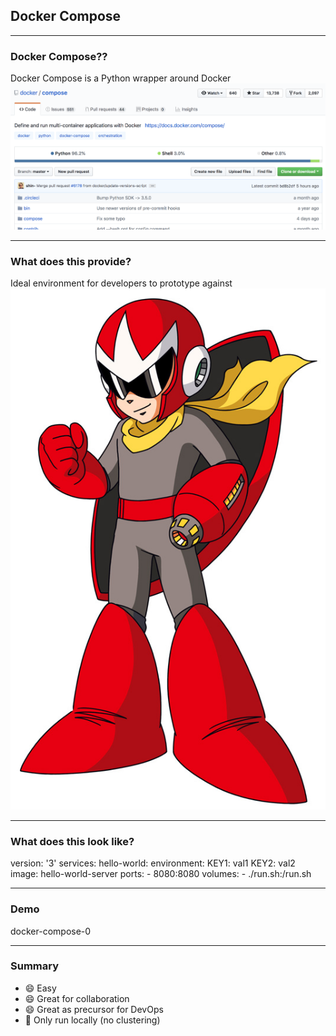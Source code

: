 <!-- .slide: data-background="img/background-green-orig.jpg" -->

## Docker Compose

---
<!-- .slide: data-background="img/background-green-orig.jpg" -->

### Docker Compose??

<div class="fragment">
  Docker Compose is a Python wrapper around Docker
  <img src="./img/docker-compose-github.png" style="background-color:white">
</div>

---
<!-- .slide: data-background="img/background-green-orig.jpg" -->

### What does this provide?

<div class="fragment">
  Ideal environment for developers to prototype against
  <img src="./img/proto-man.png" style="background-color:white">
</div>

---
<!-- .slide: data-background="img/background-green-orig.jpg" -->

### What does this look like?

<div class="fragment">
    version: '3'
    services:
      hello-world:
        environment:
          KEY1: val1
          KEY2: val2
        image: hello-world-server
        ports:
          - 8080:8080
        volumes:
          - ./run.sh:/run.sh
</div>

---
<!-- .slide: data-background="img/background-green-orig.jpg" -->

### Demo

docker-compose-0

---
<!-- .slide: data-background="img/background-green-orig.jpg" -->

### Summary

- &#x1f604; Easy                             <!-- .element: class="fragment" -->
- &#x1f604; Great for collaboration          <!-- .element: class="fragment" -->
- &#x1f604; Great as precursor for DevOps    <!-- .element: class="fragment" -->
- &#x1f914; Only run locally (no clustering) <!-- .element: class="fragment" -->
